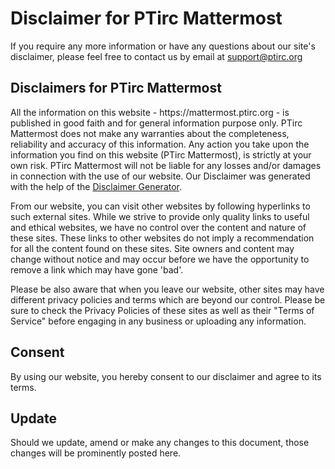 <h1>Disclaimer for PTirc Mattermost</h1>

<p>If you require any more information or have any questions about our site's disclaimer, please feel free to contact us by email at <a href="mailto:support@ptirc.org">support@ptirc.org</a></p>

<h2>Disclaimers for PTirc Mattermost</h2>

<p>All the information on this website - https://mattermost.ptirc.org - is published in good faith and for general information purpose only. PTirc Mattermost does not make any warranties about the completeness, reliability and accuracy of this information. Any action you take upon the information you find on this website (PTirc Mattermost), is strictly at your own risk. PTirc Mattermost will not be liable for any losses and/or damages in connection with the use of our website. Our Disclaimer was generated with the help of the <a href="https://www.privacypolicyonline.com/disclaimer-generator/">Disclaimer Generator</a>.</p>

<p>From our website, you can visit other websites by following hyperlinks to such external sites. While we strive to provide only quality links to useful and ethical websites, we have no control over the content and nature of these sites. These links to other websites do not imply a recommendation for all the content found on these sites. Site owners and content may change without notice and may occur before we have the opportunity to remove a link which may have gone 'bad'.</p>

<p>Please be also aware that when you leave our website, other sites may have different privacy policies and terms which are beyond our control. Please be sure to check the Privacy Policies of these sites as well as their "Terms of Service" before engaging in any business or uploading any information.</p>

<h2>Consent</h2>

<p>By using our website, you hereby consent to our disclaimer and agree to its terms.</p>

<h2>Update</h2>

<p>Should we update, amend or make any changes to this document, those changes will be prominently posted here.</p>
